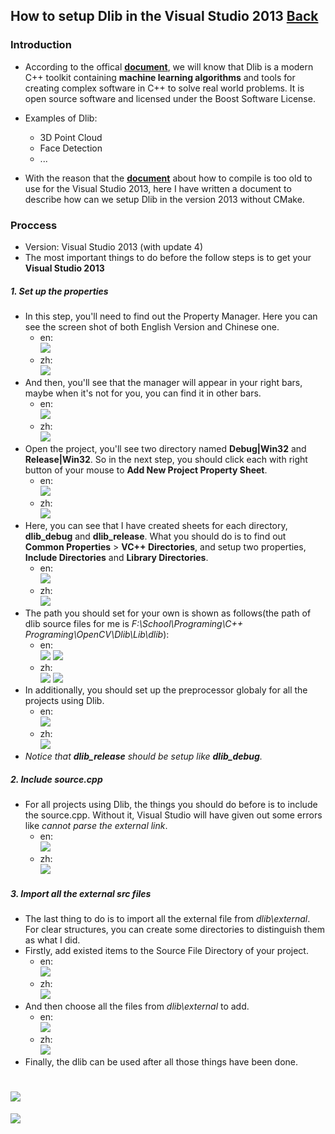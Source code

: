 ## How to setup Dlib in the Visual Studio 2013 [Back](./qa.md)

### Introduction

- According to the offical [**document**](http://dlib.net/), we will know that Dlib is a modern C++ toolkit containing **machine learning algorithms** and tools for creating complex software in C++ to solve real world problems. It is open source software and licensed under the Boost Software License.
- Examples of Dlib:
	- 3D Point Cloud
	- Face Detection
	- ...

- With the reason that the [**document**](http://dlib.net/compile.html) about how to compile is too old to use for the Visual Studio 2013, here I have written a document to describe how can we setup Dlib in the version 2013 without CMake.

### Proccess

- Version: Visual Studio 2013 (with update 4)
- The most important things to do before the follow steps is to get your **Visual Studio 2013**

##### 1. Set up the properties

- In this step, you'll need to find out the Property Manager. Here you can see the screen shot of both English Version and Chinese one.
	- en: <br /> <img src="./dlib_2.png">
	- zh: <br /> <img src="./dlib_1.png">
- And then, you'll see that the manager will appear in your right bars, maybe when it's not for you, you can find it in other bars.
	- en: <br /> <img src="./dlib_4.png">
	- zh: <br /> <img src="./dlib_3.png">
- Open the project, you'll see two directory named **Debug|Win32** and **Release|Win32**. So in the next step, you should click each with right button of your mouse to **Add New Project Property Sheet**.
	- en: <br /> <img src="./dlib_6.png">
	- zh: <br /> <img src="./dlib_5.png">
- Here, you can see that I have created sheets for each directory, **dlib_debug** and **dlib_release**. What you should do is to find out **Common Properties** > **VC++ Directories**, and setup two properties, **Include Directories** and **Library Directories**.
	- en: <br /> <img src="./dlib_8.png">
	- zh: <br /> <img src="./dlib_7.png">
- The path you should set for your own is shown as follows(the path of dlib source files for me is *F:\School\Programing\C++ Programing\OpenCV\Dlib\Lib\dlib*):
	- en: <br /> <img src="./dlib_10.png"> <img src="./dlib_12.png">
	- zh: <br /> <img src="./dlib_9.png"> <img src="./dlib_11.png">
- In additionally, you should set up the preprocessor globaly for all the projects using Dlib.
	- en: <br /> <img src="./dlib_14.png">
	- zh: <br /> <img src="./dlib_13.png">
- *Notice that **dlib_release** should be setup like **dlib_debug**.*

##### 2. Include source.cpp

- For all projects using Dlib, the things you should do before is to include the source.cpp. Without it, Visual Studio will have given out some errors like *cannot parse the external link*.
	- en: <br /> <img src="./dlib_16.png">
	- zh: <br /> <img src="./dlib_15.png">

##### 3. Import all the external src files

- The last thing to do is to import all the external file from *dlib\external*. For clear structures, you can create some directories to distinguish them as what I did.
- Firstly, add existed items to the Source File Directory of your project.
	- en: <br /> <img src="./dlib_18.png">
	- zh: <br /> <img src="./dlib_17.png">
- And then choose all the files from *dlib\external* to add.
	- en: <br /> <img src="./dlib_20.png">
	- zh: <br /> <img src="./dlib_19.png">
- Finally, the dlib can be used after all those things have been done.

<a href="#" style="left:200px;"><img src="./../pic/gotop.png"></a>
=====
<a href="http://aleen42.github.io/" target="_blank" ><img src="./../pic/tail.gif"></a>
